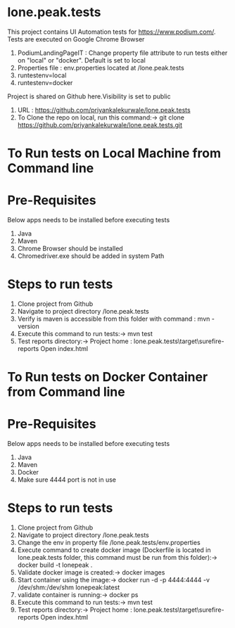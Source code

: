 # lone.peak.tests
This project contains UI Automation tests for https://www.podium.com/. Tests are executed on Google Chrome Browser 

1. PodiumLandingPageIT : Change property file attribute to run tests either on "local" or "docker". Default is set to local
2. Properties file : env.properties located at /lone.peak.tests
3. runtestenv=local
4. runtestenv=docker
   

Project is shared on Github here.Visibility is set to public 
1. URL : https://github.com/priyankalekurwale/lone.peak.tests
2. To Clone the repo on local, run this command:-> git clone https://github.com/priyankalekurwale/lone.peak.tests.git

# To Run tests on Local Machine from Command line
# Pre-Requisites
Below apps needs to be installed before executing tests
1. Java
2. Maven
4. Chrome Browser should be installed
4. Chromedriver.exe should be added in system Path
# Steps to run tests
1. Clone project from Github 
2. Navigate to project directory /lone.peak.tests
3. Verify is maven is accessible from this folder with command : mvn -version
4. Execute this command to run tests:-> mvn test 
5. Test reports directory:-> Project home : lone.peak.tests\target\surefire-reports Open index.html

# To Run tests on Docker Container from Command line
# Pre-Requisites
Below apps needs to be installed before executing tests
1. Java
2. Maven
3. Docker
4. Make sure 4444 port is not in use
# Steps to run tests
1. Clone project from Github 
2. Navigate to project directory /lone.peak.tests
3. Change the env in property file /lone.peak.tests/env.properties
4. Execute command to create docker image (Dockerfile is located in lone.peak.tests folder, this command must be run from this folder):-> docker build -t lonepeak .
5. Validate docker image is created:-> docker images
6. Start container using the image:-> docker run -d -p 4444:4444 -v /dev/shm:/dev/shm lonepeak:latest
7. validate container is running:-> docker ps
8. Execute this command to run tests:-> mvn test 
9. Test reports directory:-> Project home : lone.peak.tests\target\surefire-reports Open index.html

